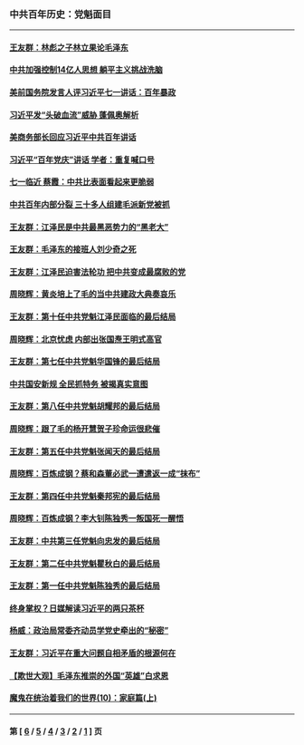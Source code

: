 ### 中共百年历史：党魁面目
---
#### [王友群：林彪之子林立果论毛泽东](../../pages/nf1176107/n13128622.md?08060430) 
#### [中共加强控制14亿人思想 躺平主义挑战洗脑](../../pages/nf1176107/n13094299.md?08060430) 
#### [美前国务院发言人评习近平七一讲话：百年暴政](../../pages/nf1176107/n13066986.md?08060430) 
#### [习近平发“头破血流”威胁 蓬佩奥解析](../../pages/nf1176107/n13063604.md?08060430) 
#### [美商务部长回应习近平中共百年讲话](../../pages/nf1176107/n13062903.md?08060430) 
#### [习近平“百年党庆”讲话 学者：重复喊口号](../../pages/nf1176107/n13061411.md?08060430) 
#### [七一临近 蔡霞：中共比表面看起来更脆弱](../../pages/nf1176107/n13056418.md?08060430) 
#### [中共百年内部分裂 三十多人组建毛派新党被抓](../../pages/nf1176107/n13044023.md?08060430) 
#### [王友群：江泽民是中共最黑恶势力的“黑老大”](../../pages/nf1176107/n13022180.md?08060430) 
#### [王友群：毛泽东的接班人刘少奇之死](../../pages/nf1176107/n12991772.md?08060430) 
#### [王友群：江泽民迫害法轮功 把中共变成最腐败的党](../../pages/nf1176107/n12947347.md?08060430) 
#### [周晓辉：黄炎培上了毛的当中共建政大典奏哀乐](../../pages/nf1176107/n12942780.md?08060430) 
#### [王友群：第十任中共党魁江泽民面临的最后结局](../../pages/nf1176107/n12933748.md?08060430) 
#### [周晓辉：北京忧虑 内部出张国焘王明式高官](../../pages/nf1176107/n12931709.md?08060430) 
#### [王友群：第七任中共党魁华国锋的最后结局](../../pages/nf1176107/n12918457.md?08060430) 
#### [中共国安新规 全民抓特务 被揭真实意图](../../pages/nf1176107/n12911615.md?08060430) 
#### [王友群：第八任中共党魁胡耀邦的最后结局](../../pages/nf1176107/n12902918.md?08060430) 
#### [周晓辉：跟了毛的杨开慧贺子珍命运很悲催](../../pages/nf1176107/n12877804.md?08060430) 
#### [王友群：第五任中共党魁张闻天的最后结局](../../pages/nf1176107/n12865420.md?08060430) 
#### [周晓辉：百炼成钢？蔡和森董必武一遭遣返一成“抹布”](../../pages/nf1176107/n12854806.md?08060430) 
#### [王友群：第四任中共党魁秦邦宪的最后结局](../../pages/nf1176107/n12855290.md?08060430) 
#### [周晓辉：百炼成钢？李大钊陈独秀一叛国死一醒悟](../../pages/nf1176107/n12847981.md?08060430) 
#### [王友群：中共第三任党魁向忠发的最后结局](../../pages/nf1176107/n12840390.md?08060430) 
#### [王友群：第二任中共党魁瞿秋白的最后结局](../../pages/nf1176107/n12824710.md?08060430) 
#### [王友群：第一任中共党魁陈独秀的最后结局](../../pages/nf1176107/n12809869.md?08060430) 
#### [终身掌权？日媒解读习近平的两只茶杯](../../pages/nf1176107/n12805064.md?08060430) 
#### [杨威：政治局常委齐动员学党史牵出的“秘密”](../../pages/nf1176107/n12764642.md?08060430) 
#### [王友群：习近平在重大问题自相矛盾的根源何在](../../pages/nf1176107/n12499563.md?08060430) 
#### [【欺世大观】毛泽东推崇的外国“英雄”白求恩](../../pages/nf1176107/n12362005.md?08060430) 
#### [魔鬼在统治着我们的世界(10)：家庭篇(上)](../../pages/nf1176107/n10435448.md?08060430) 

---
#### 第 [ [6](./6.md?08060430) / [5](./5.md?08060430) / [4](./4.md?08060430) / [3](./3.md?08060430) / [2](./2.md?08060430) / [1](./1.md?08060430) ] 页
